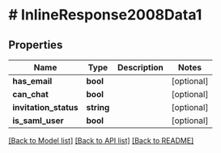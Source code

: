 # # InlineResponse2008Data1

## Properties

Name | Type | Description | Notes
------------ | ------------- | ------------- | -------------
**has_email** | **bool** |  | [optional]
**can_chat** | **bool** |  | [optional]
**invitation_status** | **string** |  | [optional]
**is_saml_user** | **bool** |  | [optional]

[[Back to Model list]](../../README.md#models) [[Back to API list]](../../README.md#endpoints) [[Back to README]](../../README.md)
